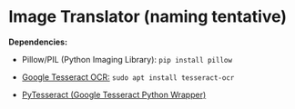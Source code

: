 Image Translator (naming tentative)
===================

**Dependencies:**

* Pillow/PIL (Python Imaging Library):
`pip install pillow`

* [Google Tesseract OCR:](https://github.com/tesseract-ocr/tesseract)
`sudo apt install tesseract-ocr`

* [PyTesseract (Google Tesseract Python Wrapper)](https://github.com/madmaze/pytesseract)



